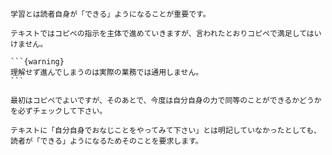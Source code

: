 `````{card} 学習の秘訣 - 「できる」ことにこだわろう
学習とは読者自身が「できる」ようになることが重要です。

テキストではコピペの指示を主体で進めていきますが、言われたとおりコピペで満足してはいけません。

```{warning}
理解せず進んでしまうのは実際の業務では通用しません。
```

最初はコピペでよいですが、そのあとで、今度は自分自身の力で同等のことができるかどうかを必ずチェックして下さい。

テキストに「自分自身でおなじことをやってみて下さい」とは明記していなかったとしても、読者が「できる」ようになるためそのことを要求します。
`````
